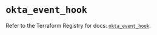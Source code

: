 # `okta_event_hook`

Refer to the Terraform Registry for docs: [`okta_event_hook`](https://registry.terraform.io/providers/okta/okta/4.18.0/docs/resources/event_hook).
